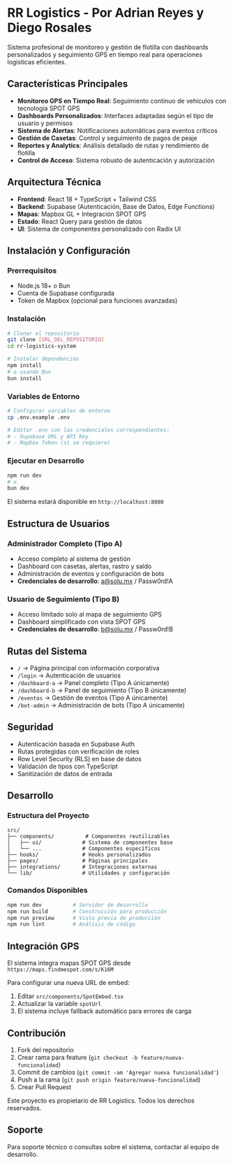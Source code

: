 # RR Logistics - Por Adrian Reyes y Diego Rosales

Sistema profesional de monitoreo y gestión de flotilla con dashboards personalizados y seguimiento GPS en tiempo real para operaciones logísticas eficientes.

## Características Principales

- **Monitoreo GPS en Tiempo Real**: Seguimiento continuo de vehículos con tecnología SPOT GPS
- **Dashboards Personalizados**: Interfaces adaptadas según el tipo de usuario y permisos
- **Sistema de Alertas**: Notificaciones automáticas para eventos críticos
- **Gestión de Casetas**: Control y seguimiento de pagos de peaje
- **Reportes y Analytics**: Análisis detallado de rutas y rendimiento de flotilla
- **Control de Acceso**: Sistema robusto de autenticación y autorización

## Arquitectura Técnica

- **Frontend**: React 18 + TypeScript + Tailwind CSS
- **Backend**: Supabase (Autenticación, Base de Datos, Edge Functions)
- **Mapas**: Mapbox GL + Integración SPOT GPS
- **Estado**: React Query para gestión de datos
- **UI**: Sistema de componentes personalizado con Radix UI

## Instalación y Configuración

### Prerrequisitos
- Node.js 18+ o Bun
- Cuenta de Supabase configurada
- Token de Mapbox (opcional para funciones avanzadas)

### Instalación
```bash
# Clonar el repositorio
git clone [URL_DEL_REPOSITORIO]
cd rr-logistics-system

# Instalar dependencias
npm install
# o usando Bun
bun install
```

### Variables de Entorno
```bash
# Configurar variables de entorno
cp .env.example .env

# Editar .env con las credenciales correspondientes:
# - Supabase URL y API Key
# - Mapbox Token (si se requiere)
```

### Ejecutar en Desarrollo
```bash
npm run dev
# o
bun dev
```

El sistema estará disponible en `http://localhost:8080`

## Estructura de Usuarios

### Administrador Completo (Tipo A)
- Acceso completo al sistema de gestión
- Dashboard con casetas, alertas, rastro y saldo
- Administración de eventos y configuración de bots
- **Credenciales de desarrollo**: a@solu.mx / Passw0rd!A

### Usuario de Seguimiento (Tipo B)  
- Acceso limitado solo al mapa de seguimiento GPS
- Dashboard simplificado con vista SPOT GPS
- **Credenciales de desarrollo**: b@solu.mx / Passw0rd!B

## Rutas del Sistema

- `/` → Página principal con información corporativa
- `/login` → Autenticación de usuarios
- `/dashboard-a` → Panel completo (Tipo A únicamente)
- `/dashboard-b` → Panel de seguimiento (Tipo B únicamente)
- `/eventos` → Gestión de eventos (Tipo A únicamente)
- `/bot-admin` → Administración de bots (Tipo A únicamente)

## Seguridad

- Autenticación basada en Supabase Auth
- Rutas protegidas con verificación de roles
- Row Level Security (RLS) en base de datos
- Validación de tipos con TypeScript
- Sanitización de datos de entrada

## Desarrollo

### Estructura del Proyecto
```
src/
├── components/          # Componentes reutilizables
│   ├── ui/             # Sistema de componentes base
│   └── ...             # Componentes específicos
├── hooks/              # Hooks personalizados
├── pages/              # Páginas principales
├── integrations/       # Integraciones externas
└── lib/                # Utilidades y configuración
```

### Comandos Disponibles
```bash
npm run dev          # Servidor de desarrollo
npm run build        # Construcción para producción
npm run preview      # Vista previa de producción
npm run lint         # Análisis de código
```

## Integración GPS

El sistema integra mapas SPOT GPS desde `https://maps.findmespot.com/s/K16M`

Para configurar una nueva URL de embed:
1. Editar `src/components/SpotEmbed.tsx`
2. Actualizar la variable `spotUrl`
3. El sistema incluye fallback automático para errores de carga

## Contribución

1. Fork del repositorio
2. Crear rama para feature (`git checkout -b feature/nueva-funcionalidad`)
3. Commit de cambios (`git commit -am 'Agregar nueva funcionalidad'`)
4. Push a la rama (`git push origin feature/nueva-funcionalidad`)
5. Crear Pull Request


Este proyecto es propietario de RR Logistics. Todos los derechos reservados.

## Soporte

Para soporte técnico o consultas sobre el sistema, contactar al equipo de desarrollo.
